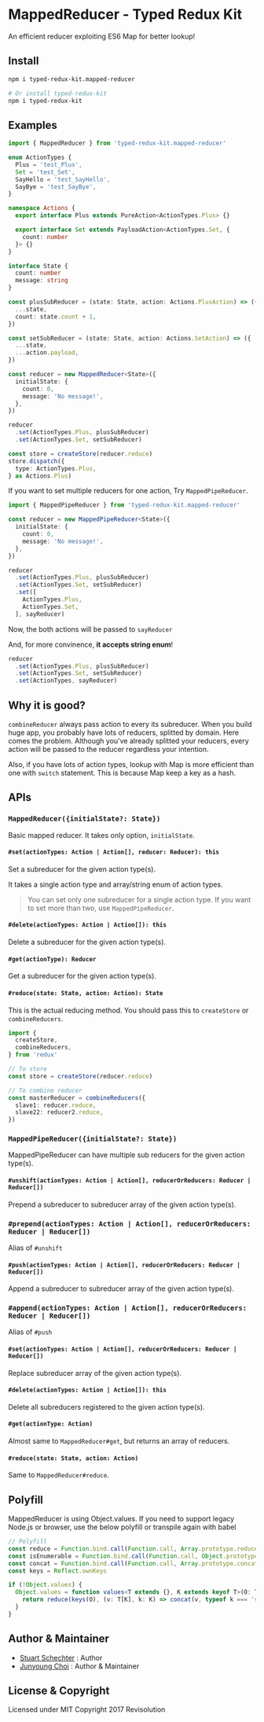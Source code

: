 # MappedReducer - Typed Redux Kit

An efficient reducer exploiting ES6 Map for better lookup!

## Install

```sh
npm i typed-redux-kit.mapped-reducer

# Or install typed-redux-kit
npm i typed-redux-kit
```

## Examples

```ts
import { MappedReducer } from 'typed-redux-kit.mapped-reducer'

enum ActionTypes {
  Plus = 'test_Plus',
  Set = 'test_Set',
  SayHello = 'test_SayHello',
  SayBye = 'test_SayBye',
}

namespace Actions {
  export interface Plus extends PureAction<ActionTypes.Plus> {}

  export interface Set extends PayloadAction<ActionTypes.Set, {
    count: number
  }> {}
}

interface State {
  count: number
  message: string
}

const plusSubReducer = (state: State, action: Actions.PlusAction) => ({
  ...state,
  count: state.count + 1,
})

const setSubReducer = (state: State, action: Actions.SetAction) => ({
  ...state,
  ...action.payload,
})

const reducer = new MappedReducer<State>({
  initialState: {
    count: 0,
    message: 'No message!',
  },
})

reducer
  .set(ActionTypes.Plus, plusSubReducer)
  .set(ActionTypes.Set, setSubReducer)

const store = createStore(reducer.reduce)
store.dispatch({
  type: ActionTypes.Plus,
} as Actions.Plus)
```

If you want to set multiple reducers for one action, Try `MappedPipeReducer`.

```ts
import { MappedPipeReducer } from 'typed-redux-kit.mapped-reducer'

const reducer = new MappedPipeReducer<State>({
  initialState: {
    count: 0,
    message: 'No message!',
  },
})

reducer
  .set(ActionTypes.Plus, plusSubReducer)
  .set(ActionTypes.Set, setSubReducer)
  .set([
    ActionTypes.Plus,
    ActionTypes.Set,
  ], sayReducer)
```

Now, the both actions will be passed to `sayReducer`

And, for more convinence, **it accepts string enum**!

```ts
reducer
  .set(ActionTypes.Plus, plusSubReducer)
  .set(ActionTypes.Set, setSubReducer)
  .set(ActionTypes, sayReducer)
```

## Why it is good?

`combineReducer` always pass action to every its subreducer. When you build huge app, you probably have lots of reducers, splitted by domain. Here comes the problem. Although you've already splitted your reducers, every action will be passed to the reducer regardless your intention.

Also, if you have lots of action types, lookup with Map is more efficient than one with `switch` statement. This is because Map keep a key as a hash.

## APIs

### `MappedReducer({initialState?: State})`

Basic mapped reducer. It takes only option, `initialState`.

#### `#set(actionTypes: Action | Action[], reducer: Reducer): this`

Set a subreducer for the given action type(s).

It takes a single action type and array/string enum of action types.

> You can set only one subreducer for a single action type. If you want to set more than two, use `MappedPipeReducer`.

#### `#delete(actionTypes: Action | Action[]): this`

Delete a subreducer for the given action type(s).

#### `#get(actionType): Reducer`

Get a subreducer for the given action type(s).

#### `#reduce(state: State, action: Action): State`

This is the actual reducing method. You should pass this to `createStore` or `combineReducers`.

```ts
import {
  createStore,
  combineReducers,
} from 'redux'

// To store
const store = createStore(reducer.reduce)

// To combine reducer
const masterReducer = combineReducers({
  slave1: reducer.reduce,
  slave22: reducer2.reduce,
})
```

### `MappedPipeReducer({initialState?: State})`

MappedPipeReducer can have multiple sub reducers for the given action type(s).

#### `#unshift(actionTypes: Action | Action[], reducerOrReducers: Reducer | Reducer[])`

Prepend a subreducer to subreducer array of the given action type(s).

### `#prepend(actionTypes: Action | Action[], reducerOrReducers: Reducer | Reducer[])`

Alias of `#unshift`

#### `#push(actionTypes: Action | Action[], reducerOrReducers: Reducer | Reducer[])`

Append a subreducer to subreducer array of the given action type(s).

### `#append(actionTypes: Action | Action[], reducerOrReducers: Reducer | Reducer[])`

Alias of `#push`

#### `#set(actionTypes: Action | Action[], reducerOrReducers: Reducer | Reducer[])`

Replace subreducer array of the given action type(s).

#### `#delete(actionTypes: Action | Action[]): this`

Delete all subreducers registered to the given action type(s).

#### `#get(actionType: Action)`

Almost same to `MappedReducer#get`, but returns an array of reducers.

#### `#reduce(state: State, action: Action)`

Same to `MappedReducer#reduce`.

## Polyfill

MappedReducer is using Object.values. If you need to support legacy Node.js or browser, use the below polyfill or transpile again with babel

```ts
// Polyfill
const reduce = Function.bind.call(Function.call, Array.prototype.reduce)
const isEnumerable = Function.bind.call(Function.call, Object.prototype.propertyIsEnumerable)
const concat = Function.bind.call(Function.call, Array.prototype.concat)
const keys = Reflect.ownKeys

if (!Object.values) {
  Object.values = function values<T extends {}, K extends keyof T>(O: T) {
    return reduce(keys(O), (v: T[K], k: K) => concat(v, typeof k === 'string' && isEnumerable(O, k) ? [O[k]] : []), [])
  }
}
```

## Author & Maintainer

- [Stuart Schechter](https://github.com/UppaJung) : Author
- [Junyoung Choi](https://github.com/rokt33r) : Author & Maintainer

## License & Copyright

Licensed under MIT
Copyright 2017 Revisolution
